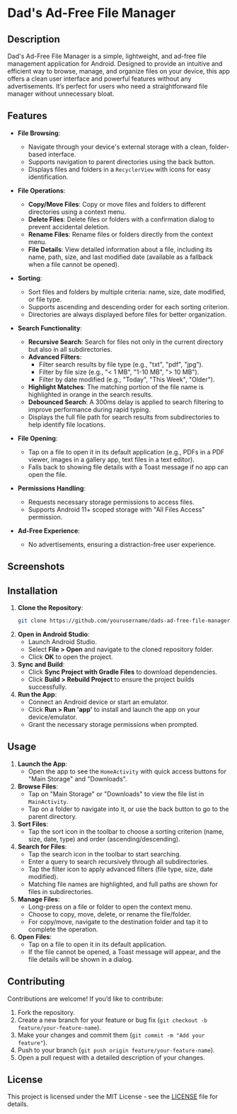 # Dad's Ad-Free File Manager

## Description
Dad's Ad-Free File Manager is a simple, lightweight, and ad-free file management application for Android. Designed to provide an intuitive and efficient way to browse, manage, and organize files on your device, this app offers a clean user interface and powerful features without any advertisements. It’s perfect for users who need a straightforward file manager without unnecessary bloat.

## Features
- **File Browsing**:
  - Navigate through your device's external storage with a clean, folder-based interface.
  - Supports navigation to parent directories using the back button.
  - Displays files and folders in a `RecyclerView` with icons for easy identification.

- **File Operations**:
  - **Copy/Move Files**: Copy or move files and folders to different directories using a context menu.
  - **Delete Files**: Delete files or folders with a confirmation dialog to prevent accidental deletion.
  - **Rename Files**: Rename files or folders directly from the context menu.
  - **File Details**: View detailed information about a file, including its name, path, size, and last modified date (available as a fallback when a file cannot be opened).

- **Sorting**:
  - Sort files and folders by multiple criteria: name, size, date modified, or file type.
  - Supports ascending and descending order for each sorting criterion.
  - Directories are always displayed before files for better organization.

- **Search Functionality**:
  - **Recursive Search**: Search for files not only in the current directory but also in all subdirectories.
  - **Advanced Filters**:
    - Filter search results by file type (e.g., "txt", "pdf", "jpg").
    - Filter by file size (e.g., "< 1 MB", "1-10 MB", "> 10 MB").
    - Filter by date modified (e.g., "Today", "This Week", "Older").
  - **Highlight Matches**: The matching portion of the file name is highlighted in orange in the search results.
  - **Debounced Search**: A 300ms delay is applied to search filtering to improve performance during rapid typing.
  - Displays the full file path for search results from subdirectories to help identify file locations.

- **File Opening**:
  - Tap on a file to open it in its default application (e.g., PDFs in a PDF viewer, images in a gallery app, text files in a text editor).
  - Falls back to showing file details with a Toast message if no app can open the file.

- **Permissions Handling**:
  - Requests necessary storage permissions to access files.
  - Supports Android 11+ scoped storage with "All Files Access" permission.

- **Ad-Free Experience**:
  - No advertisements, ensuring a distraction-free user experience.

## Screenshots


## Installation
1. **Clone the Repository**:
   ```bash
   git clone https://github.com/yourusername/dads-ad-free-file-manager.git
   ```
2. **Open in Android Studio**:
   - Launch Android Studio.
   - Select **File > Open** and navigate to the cloned repository folder.
   - Click **OK** to open the project.
3. **Sync and Build**:
   - Click **Sync Project with Gradle Files** to download dependencies.
   - Click **Build > Rebuild Project** to ensure the project builds successfully.
4. **Run the App**:
   - Connect an Android device or start an emulator.
   - Click **Run > Run 'app'** to install and launch the app on your device/emulator.
   - Grant the necessary storage permissions when prompted.

## Usage
1. **Launch the App**:
   - Open the app to see the `HomeActivity` with quick access buttons for "Main Storage" and "Downloads".
2. **Browse Files**:
   - Tap on "Main Storage" or "Downloads" to view the file list in `MainActivity`.
   - Tap on a folder to navigate into it, or use the back button to go to the parent directory.
3. **Sort Files**:
   - Tap the sort icon in the toolbar to choose a sorting criterion (name, size, date, type) and order (ascending/descending).
4. **Search for Files**:
   - Tap the search icon in the toolbar to start searching.
   - Enter a query to search recursively through all subdirectories.
   - Tap the filter icon to apply advanced filters (file type, size, date modified).
   - Matching file names are highlighted, and full paths are shown for files in subdirectories.
5. **Manage Files**:
   - Long-press on a file or folder to open the context menu.
   - Choose to copy, move, delete, or rename the file/folder.
   - For copy/move, navigate to the destination folder and tap it to complete the operation.
6. **Open Files**:
   - Tap on a file to open it in its default application.
   - If the file cannot be opened, a Toast message will appear, and the file details will be shown in a dialog.

## Contributing
Contributions are welcome! If you’d like to contribute:
1. Fork the repository.
2. Create a new branch for your feature or bug fix (`git checkout -b feature/your-feature-name`).
3. Make your changes and commit them (`git commit -m "Add your feature"`).
4. Push to your branch (`git push origin feature/your-feature-name`).
5. Open a pull request with a detailed description of your changes.

## License
This project is licensed under the MIT License - see the [LICENSE](LICENSE) file for details.